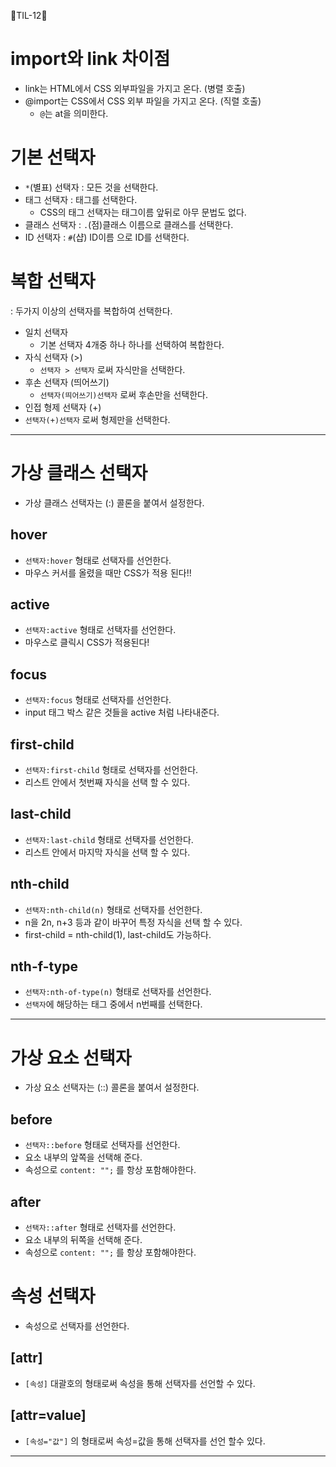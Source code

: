 🦁TIL-12🦁

# import와 link 차이점
- link는 HTML에서 CSS 외부파일을 가지고 온다.    (병렬 호출)
- @import는 CSS에서 CSS 외부 파일을 가지고 온다.  (직렬 호출)
    - `@`는 at을 의미한다. 

# 기본 선택자
- `*`(별표) 선택자 : 모든 것을 선택한다.
-  태그 선택자 : 태그를 선택한다.
    - CSS의 태그 선택자는 태그이름 앞뒤로 아무 문법도 없다.
- 클래스 선택자 : `.`(점)클래스 이름으로 클래스를 선택한다.
- ID 선택자 : `#`(샵) ID이름 으로 ID를 선택한다.

# 복합 선택자
: 두가지 이상의 선택자를 복합하여 선택한다.
- 일치 선택자
  - 기본 선택자 4개중 하나 하나를 선택하여 복합한다.
- 자식 선택자 (>)
  - `선택자 > 선택자` 로써 자식만을 선택한다.
- 후손 선택자 (띄어쓰기)
  - `선택자(띄어쓰기)선택자` 로써 후손만을 선택한다.
-  인접 형제 선택자 (+)
  - `선택자(+)선택자` 로써 형제만을 선택한다.
------------------------
# 가상 클래스 선택자
- 가상 클래스 선택자는 (:) 콜론을 붙여서 설정한다.
## hover
- `선택자:hover` 형태로 선택자를 선언한다.
- 마우스 커서를 올렸을 때만 CSS가 적용 된다!!

## active
- `선택자:active` 형태로 선택자를 선언한다.
- 마우스로 클릭시 CSS가 적용된다!

## focus
- `선택자:focus` 형태로 선택자를 선언한다.
- input 태그 박스 같은 것들을 active 처럼 나타내준다.

## first-child
- `선택자:first-child` 형태로 선택자를 선언한다.
- 리스트 안에서 첫번째 자식을 선택 할 수 있다.

## last-child
- `선택자:last-child` 형태로 선택자를 선언한다.
- 리스트 안에서 마지막 자식을 선택 할 수 있다.

## nth-child
- `선택자:nth-child(n)` 형태로 선택자를 선언한다.
- n을 2n, n+3 등과 같이 바꾸어 특정 자식을 선택 할 수 있다.
- first-child = nth-child(1),  last-child도 가능하다.

## nth-f-type
- `선택자:nth-of-type(n)` 형태로 선택자를 선언한다.
- `선택자`에 해당하는 태그 중에서 n번째를 선택한다.
-------------------------------------------
# 가상 요소 선택자
- 가상 요소 선택자는 (::) 콜론을 붙여서 설정한다.
## before
- `선택자::before` 형태로 선택자를 선언한다.
- 요소 내부의 앞쪽을 선택해 준다.
- 속성으로 `content: "";` 를 항상 포함해야한다.

## after
- `선택자::after` 형태로 선택자를 선언한다.
- 요소 내부의 뒤쪽을 선택해 준다.
- 속성으로 `content: "";` 를 항상 포함해야한다.

# 속성 선택자 
- 속성으로 선택자를 선언한다.
## [attr]
- `[속성]` 대괄호의 형태로써 속성을 통해 선택자를 선언할 수 있다.

## [attr=value] 
- `[속성="값"]` 의 형태로써 속성=값을 통해 선택자를 선언 할수 있다.
------------------------------------


